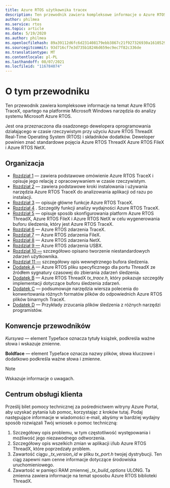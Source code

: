 ```yaml
---
title: Azure RTOS użytkownika tracex
description: Ten przewodnik zawiera kompleksowe informacje o Azure RTOS TraceX, czyli Windows firmy Microsoft do analizy systemu opartego na rozwiązaniach firmy Microsoft.
author: philmea
ms.service: rtos
ms.topic: article
ms.date: 5/19/2020
ms.author: philmea
ms.openlocfilehash: 89a39112d6fc6d231408179ebb3867c21f927326930a1610529b142aa71a1027
ms.sourcegitcommit: 93d716cf7e3d735b18246d659ec9ec7f82c336de
ms.translationtype: MT
ms.contentlocale: pl-PL
ms.lasthandoff: 08/07/2021
ms.locfileid: "116784074"
---
```

# <a name="about-this-guide"></a>O tym przewodniku

Ten przewodnik zawiera kompleksowe informacje na temat Azure RTOS TraceX, opartego na platformie Microsoft Windows narzędzia do analizy systemu Microsoft Azure RTOS.

Jest ona przeznaczona dla osadzonego dewelopera oprogramowania działającego w czasie rzeczywistym przy użyciu Azure RTOS ThreadX Real-Time Operating System (RTOS) i składników dodatków. Deweloper powinien znać standardowe pojęcia Azure RTOS ThreadX Azure RTOS FileX i Azure RTOS NetX.

## <a name="organization"></a>Organizacja

- [Rozdział 1](chapter1.md) — zawiera podstawowe omówienie Azure RTOS TraceX i opisuje jego relację z opracowywaniem w czasie rzeczywistym.
- [Rozdział 2](chapter2.md) — zawiera podstawowe kroki instalowania i używania narzędzia Azure RTOS TraceX do analizowania aplikacji od razu po instalacji.
- [Rozdział 3](chapter3.md) — opisuje główne funkcje Azure RTOS TraceX.
- [Rozdział 4](chapter4.md) . Szczegóły funkcji analizy wydajności Azure RTOS TraceX.
- [Rozdział 5](chapter5.md) — opisuje sposób skonfigurowania platform Azure RTOS ThreadX, Azure RTOS FileX i Azure RTOS NetX w celu wygenerowania buforu śledzenia, który jest Azure RTOS TraceX.
- [Rozdział 6](chapter6.md) — Azure RTOS zdarzenia TraceX.
- [Rozdział 7](chapter7.md) — Azure RTOS zdarzenia FileX.
- [Rozdział 8](chapter8.md) — Azure RTOS zdarzenia NetX.
- [Rozdział 9 —](chapter9.md) Azure RTOS zdarzenia USBX.
- [Rozdział 10 —](chapter10.md) szczegółowo opisano tworzenie niestandardowych zdarzeń użytkownika.
- [Rozdział 11 —](chapter11.md) szczegółowy opis wewnętrznego bufora śledzenia.
- [Dodatek A](appendix-a.md) — Azure RTOS pliku specyficznego dla portu ThreadX ze źródłem sygnatury czasowej do zbierania zdarzeń śledzenia.
- [Dodatek B](appendix-b.md) — Azure RTOS ThreadX *tx_trace.h,* który pokazuje szczegóły implementacji dotyczące buforu śledzenia zdarzeń.
- [Dodatek C](appendix-c.md) — podsumowuje narzędzia wiersza polecenia do konwertowania różnych formatów plików do odpowiednich Azure RTOS plików binarnych TraceX.
- [Dodatek D](appendix-d.md) — Przykłady zrzucania plików śledzenia z różnych narzędzi programistów.

## <a name="guide-conventions"></a>Konwencje przewodników

*Kursywa —* element Typeface oznacza tytuły książek, podkreśla ważne słowa i wskazuje zmienne.

**Boldface** — element Typeface oznacza nazwy plików, słowa kluczowe i dodatkowo podkreśla ważne słowa i zmienne.

> [!NOTE]
> Wskazuje informacje o uwagach.

## <a name="customer-support-center"></a>Centrum obsługi klienta

Prześlij bilet pomocy technicznej za pośrednictwem witryny Azure Portal, aby uzyskać pytania lub pomoc, korzystając z kroków tutaj. Podaj następujące informacje w wiadomości e-mail, abyśmy w bardziej wydajny sposób rozwiązali Twój wniosek o pomoc techniczną:

1. Szczegółowy opis problemu, w tym częstotliwość występowania i możliwość jego niezawodnego odtworzenia.
2. Szczegółowy opis wszelkich zmian w aplikacji i/lub Azure RTOS ThreadX, które poprzedzały problem.
3. Zawartość ciągu *_tx_version_id* w pliku *tx_port.h* twojej dystrybucji. Ten ciąg zapewni nam cenne informacje dotyczące środowiska uruchomieniowego.
4. Zawartość w pamięci RAM zmiennej *_tx_build_options* ULONG. Ta zmienna zawiera informacje na temat sposobu Azure RTOS biblioteki ThreadX.
